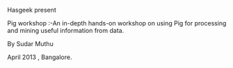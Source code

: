 
Hasgeek present 

Pig workshop :-An in-depth hands-on workshop on using Pig for processing and mining useful information from data.

By Sudar Muthu

April 2013 , Bangalore.